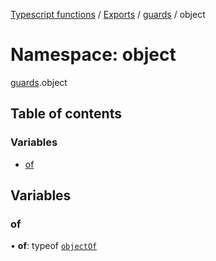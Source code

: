 [Typescript functions](../index.md) / [Exports](../modules.md) / [guards](guards.md) / object

# Namespace: object

[guards](guards.md).object

## Table of contents

### Variables

- [of](guards.object.md#of)

## Variables

### of

• **of**: typeof [`objectOf`](guards.md#objectof)
